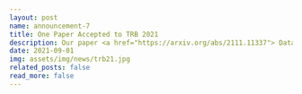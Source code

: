 ```yaml
---
layout: post
name: announcement-7
title: One Paper Accepted to TRB 2021
description: Our paper <a href="https://arxiv.org/abs/2111.11337"> Data-driven Graph Filter based Graph Convolutional Neural Network Approach for Network-Level Multi-Step Traffic Prediction </a> has been accepted to TRB, the largest transportation conference. Congratulations to all the authors!
date: 2021-09-01
img: assets/img/news/trb21.jpg
related_posts: false
read_more: false
---
```

